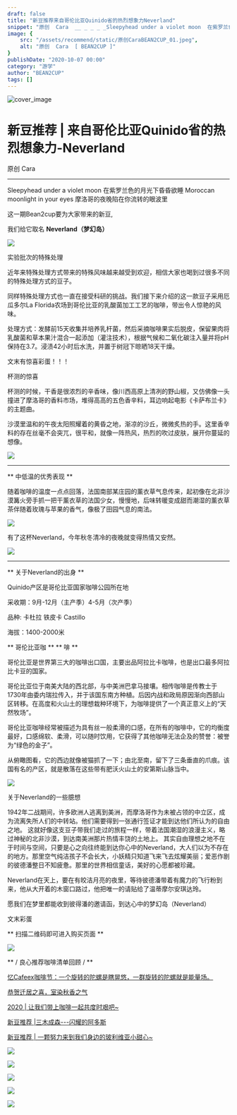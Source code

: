 ```yaml
---
draft: false
title: "新豆推荐来自哥伦比亚Quinido省的热烈想象力Neverland"
snippet: "原创  Cara  __ _ _ _ _Sleepyhead under a violet moon  在紫罗兰色的月光下昏昏欲睡"
image: {
    src: "/assets/recommend/static/原创CaraBEAN2CUP_01.jpeg",
    alt: "原创  Cara  [ BEAN2CUP ]"
}
publishDate: "2020-10-07 00:00"
category: "游学"
author: "BEAN2CUP"
tags: []
---
```


![cover_image](./static/原创CaraBEAN2CUP_01.jpeg)

#  新豆推荐 | 来自哥伦比亚Quinido省的热烈想象力-Neverland

原创  Cara

__ _ _ _ _

Sleepyhead under a violet moon
在紫罗兰色的月光下昏昏欲睡
Moroccan moonlight in your eyes
摩洛哥的夜晚陷在你流转的眼波里

这一期Bean2cup要为大家带来的新豆,

我们给它取名  **Neverland（梦幻岛）**

![](./static/原创CaraBEAN2CUP_02.png)



实验批次的特殊处理

近年来特殊处理⽅式带来的特殊⻛味越来越受到欢迎，相信⼤家也喝到过很多不同的特殊处理⽅式的⾖⼦。

同样特殊处理⽅式也⼀直在接受科研的挑战。我们接下来介绍的这⼀款⾖⼦采⽤厄⽠多尔La Florida农场到哥伦⽐亚的乳酸菌加⼯⼯艺的咖啡，带出令⼈惊艳的⻛味。



处理⽅式：发酵前15天收集并培养乳杆菌，然后采摘咖啡果实后脱⽪，保留果⾁将乳酸菌和草本果汁混合⼀起添加（灌注技术），根据⽓候和⼆氧化碳注⼊量并将pH保持在3.7。浸渍42⼩时后⽔洗，并置于树冠下晾晒18天⼲燥。



文末有惊喜彩蛋！！！



杯测的惊喜

杯测的时候，干香是很浓烈的辛香味，像川西高原上清冽的野山椒，又仿佛像一头撞进了摩洛哥的香料市场，堆得高高的五色香辛料，耳边响起电影《卡萨布兰卡》的主题曲。

沙漠里温和的午夜太阳照耀着的黄昏之地，渐凉的沙丘，微微炙热的手。这里香辛料的存在丝毫不会突兀，很平和，就像一阵热风，热烈的吹过皮肤，展开你蔓延的想像。

![](./static/原创CaraBEAN2CUP_03.jpeg)



* * *



** 中低温的优秀表现  **

随着咖啡的温度一点点回落，法国南部某庄园的薰衣草气息传来，起初像在北非沙漠篝火旁手抓一把干薰衣草的法国少女，慢慢地，后味转暖变成甜而潮湿的薰衣草茶伴随着玫瑰与苹果的香气，像极了田园气息的南法。



![](./static/原创CaraBEAN2CUP_04.jpeg)



有了这杯Neverland，今年秋冬清冷的夜晚就变得热情又安然。



![](./static/原创CaraBEAN2CUP_05.jpeg)



* * *

** 关于Neverland的出身  **

Quinido产区是哥伦比亚国家咖啡公园所在地

采收期：9月-12月（主产季）4-5月（次产季）

品种: 卡杜拉 铁皮卡 Castillo

海拔：1400-2000米



** 哥伦比亚咖  ** ** 啡  **

哥伦比亚是世界第三大的咖啡出口国，主要出品阿拉比卡咖啡，也是出口最多阿拉比卡豆的国家。

哥伦比亚位于南美大陆的西北部，与中美洲巴拿马接壤。相传咖啡是传教士于1730年由委内瑞拉传入，并于该国东南方种植。后因内战和政局原因渐向西部山区转移。在高度和火山土的理想栽种环境下，为咖啡提供了一个真正意义上的“天然牧场”。

哥伦比亚咖啡经常被描述为具有丝一般柔滑的口感，在所有的咖啡中，它的均衡度最好，口感绵软、柔滑，可以随时饮用，它获得了其他咖啡无法企及的赞誉：被誉为“绿色的金子”。

从俯瞰图看，它的西边就像被猫抓了一下；由北至南，留下了三条垂直的爪痕。该国有名的产区，就是散落在这些带有肥沃火山土的安第斯山脉当中。

![](./static/原创CaraBEAN2CUP_06.jpeg)



关于Neverland的一些臆想

1942年二战期间，许多欧洲人逃离到美洲，而摩洛哥作为未被占领的中立区，成为流离失所人们的中转站。他们需要得到一张通行签证才能到达他们所认为的自由之地。
这就好像这支豆子带我们走过的旅程一样，带着法国潮湿的浪漫主义，略过神秘的北非沙漠，到达南美洲那片热情丰饶的土地上。
其实自由理想之地不在于时间与空间，只要是心之向往终能到达你心中的Neverland，大人们以为不存在的地方。那里空气纯洁孩子不会长大，小妖精只知道飞来飞去炫耀美丽；爱恶作剧的彼德潘整日不知疲惫。那里的世界相信童话，美好的心愿都被珍藏。

Neverland在天上，要在有皎洁月亮的夜里，等待彼德潘带着有魔力的飞行粉到来，他从大开着的木窗口路过，他把唯一的请贴给了温蒂摩尔安琪达玲。


愿我们在梦里都能收到彼得潘的邀请函，到达心中的梦幻岛（Neverland）



文末彩蛋





** 扫描二维码即可进入购买页面  **

![](./static/原创CaraBEAN2CUP_07.png)

** / 良心推荐咖啡清单回顾 /  **



[ 忆Cafeex咖啡节：一个旋转的陀螺是瞎晃悠，一群旋转的陀螺就是能量场。
](http://mp.weixin.qq.com/s?__biz=MzAwNTYzODcxMg==&mid=2651350415&idx=1&sn=ae14b0ef454489ca5add65038bb2ef7c&chksm=80e55ad8b792d3ce64fafd86bb6f85c2e422c8c213320e40c30e56b003260fa5d92f6f9f9a40&scene=21#wechat_redirect)

[ 恭贺迁居之喜，室染秋香之气
](http://mp.weixin.qq.com/s?__biz=MzAwNTYzODcxMg==&mid=2651350451&idx=1&sn=e065cddd2acb88ac359fb5d608712e33&chksm=80e55ae4b792d3f2a29b29326682621b4840828707509486ec18dfcccd658f800f040cdbed7d&scene=21#wechat_redirect)

[ 2020 | 让我们带上咖啡一起共度时艰吧~  ](http://mp.weixin.qq.com/s?__biz=MzAwNTYzODcxMg==&mid=2651349414&idx=2&sn=dfbf7106da5bc36f6ac25d43b5d426d8&chksm=80e55ef1b792d7e74f80effa2d55c994bddc40e9503e7d0feb95d525c234638e6f68df04e39a&scene=21#wechat_redirect)

[ 新豆推荐 |三木成森---闪耀的阿多斯
](http://mp.weixin.qq.com/s?__biz=MzAwNTYzODcxMg==&mid=2651349607&idx=1&sn=dfcca484662902e10d4cd7164de68e9d&chksm=80e55d30b792d426128198e73a98bebb8f5168e2271b62e44674339d030fc62334973d26cee5&scene=21#wechat_redirect)

[ 新豆推荐 | 一颗努力来到我们身边的玻利维亚小甜心~  ](http://mp.weixin.qq.com/s?__biz=MzAwNTYzODcxMg==&mid=2651348594&idx=1&sn=84c36c440726b2db16e8d6c994ed6472&chksm=80e56125b792e833ca2a1970b595a4dd4068f8b03b9ae052a2672cb2286e34e1c4da45e79898&scene=21#wechat_redirect)



![](./static/原创CaraBEAN2CUP_08.jpeg)

![](./static/原创CaraBEAN2CUP_09.jpeg)

![](./static/原创CaraBEAN2CUP_10.jpeg)

![](./static/原创CaraBEAN2CUP_11.jpeg)

![](./static/原创CaraBEAN2CUP_12.jpeg)



